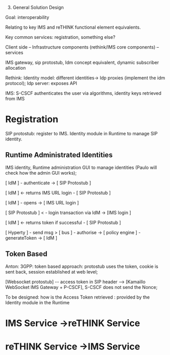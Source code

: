 3. General Solution Design

Goal: interoperability

Relating to key IMS and reTHINK functional element equivalents.

Key common services: registration, something else?

Client side – Infrastructure components (rethink/IMS core components) – services

IMS gateway, sip protostub, Idm concept equivalent, dynamic subscriber allocation

Rethink: Identity model: different identities-> Idp proxies (implement the idm protocol); Idp server: exposes API

IMS: S-CSCF authenticates the user via algorithms, identity keys retrieved from IMS

# Registration
SIP protostub: register to IMS. Identity module in Runtime to manage SIP identity.

## Runtime Administrated Identities

IMS identity, Runtime administration GUI to manage identities (Paulo will check how the admin GUI works); 

[ IdM ] - authenticate -> [ SIP Protostub ]

[ IdM ] <- returns IMS URL login - [ SIP Protostub ]

[ IdM ] - opens -> [ IMS URL login ]

[ SIP Protostub ] < - login transaction via IdM -> [IMS login  ]

[ IdM ] <- returns token if successful - [ SIP Protostub ]

[ Hyperty ] - send msg > [ bus ] - authorise -> [ policy engine ] - generateToken -> [ IdM  ]



## Token Based 
Anton: 3GPP: token based approach: protostub uses the token, cookie is sent back, session established at web level; 

[Websocket protostub] -- access token in SIP header --> [Kamaillo WebSocket IMS Gateway + P-CSCF], S-CSCF does not send the Nonce; 

To be designed: how is the Access Token retrieved : provided by the Identity module in the Runtime

# IMS Service ->reTHINK Service
# reTHINK Service ->IMS Service

